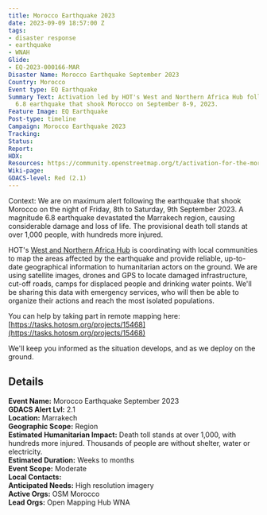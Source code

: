 ```yaml
---
title: Morocco Earthquake 2023
date: 2023-09-09 18:57:00 Z
tags:
- disaster response
- earthquake
- WNAH
Glide:
- EQ-2023-000166-MAR
Disaster Name: Morocco Earthquake September 2023
Country: Morocco
Event type: EQ Earthquake
Summary Text: Activation led by HOT's West and Northern Africa Hub following the magnitude
  6.8 earthquake that shook Morocco on September 8-9, 2023.
Feature Image: EQ Earthquake
Post-type: timeline
Campaign: Morocco Earthquake 2023
Tracking: 
Status: 
Report: 
HDX: 
Resources: https://community.openstreetmap.org/t/activation-for-the-morocco-earthquake-response/103649
Wiki-page: 
GDACS-level: Red (2.1)
---
```


Context: We are on maximum alert following the earthquake that shook Morocco on the night of Friday, 8th to Saturday, 9th September 2023. A magnitude 6.8 earthquake devastated the Marrakech region, causing considerable damage and loss of life. The provisional death toll stands at over 1,000 people, with hundreds more injured. 

HOT's [West and Northern Africa Hub](https://www.hotosm.org/hubs/open-mapping-hub-west-and-northern-africa) is coordinating with local communities to map the areas affected by the earthquake and provide reliable, up-to-date geographical information to humanitarian actors on the ground. We are using satellite images, drones and GPS to locate damaged infrastructure, cut-off roads, camps for displaced people and drinking water points. We'll be sharing this data with emergency services, who will then be able to organize their actions and reach the most isolated populations.

You can help by taking part in remote mapping here: [https://tasks.hotosm.org/projects/15468](https://tasks.hotosm.org/projects/15468)

We'll keep you informed as the situation develops, and as we deploy on the ground.

<h2>Details</h2>

<strong>Event Name:</strong> Morocco Earthquake September 2023<br>
<strong>GDACS Alert Lvl:</strong> 2.1<br>
<strong>Location:</strong> Marrakech<br>
<strong>Geographic Scope:</strong> Region<br>
<strong>Estimated Humanitarian Impact:</strong> Death toll stands at over 1,000, with hundreds more injured. Thousands of people are without shelter, water or electricity.
<br>
<strong>Estimated Duration:</strong> Weeks to months<br>
<strong>Event Scope:</strong> Moderate<br>
<strong>Local Contacts:</strong> <br>
<strong>Anticipated Needs:</strong> High resolution imagery
<br>
<strong>Active Orgs:</strong> OSM Morocco<br>
<strong>Lead Orgs:</strong> Open Mapping Hub WNA